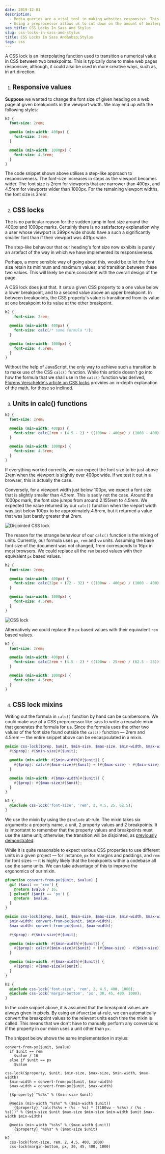 ```yaml
---
date: 2019-12-01
description:
  - Media queries are a vital tool in making websites responsive. This typically involves increasing/decreasing various properties' values in a step-like manner (e.g. bumping the font-size up by a few pixels at particular breakpoints).
  - Using a preprocessor allows us to cut down on the amount of boilerplate. We could pass breakpoint-value pairs to a mixin that generates media queries with the property set to its corresponding value. In this instance, we will limit the number of breakpoint-value pairs to two, and smoothly scale the value between the two breakpoints.
seo_title: CSS Locks In Sass And Stylus
slug: css-locks-in-sass-and-stylus
title: CSS Locks In Sass And&nbsp;Stylus
tags: css
---
```


A CSS lock is an interpolating function used to transition a numerical value in CSS between two breakpoints. This is typically done to make web pages responsive, although, it could also be used in more creative ways, such as, in art direction.

1. ## Responsive values

  __Suppose__ we wanted to change the font size of given heading on a web page at given breakpoints in the viewport width. We may end up with the following styles:

  ```scss
  h2 {
    font-size: 2rem;

    @media (min-width: 400px) {
      font-size: 3rem;
    }

    @media (min-width: 1000px) {
      font-size: 4.5rem;
    }
  }
  ```

  The code snippet shown above utilises a step-like approach to responsiveness. The font-size increases in steps as the viewport becomes wider. The font size is 2rem for viewports that are narrower than 400px, and 4.5rem for viewports wider than 1000px. For the remaining viewport widths, the font size is 3rem.

2. ## CSS locks

  The is no particular reason  for the sudden jump in font size around the 400px and 1000px marks. Certainly there is no satisfactory explanation why a user whose viewport is 399px wide should have a such a significantly smaller font than if their viewport was 401px wide.

  The step-like behaviour that our heading's font size now exhibits is purely an artefact of the way in which we have implemented its responsiveness.

  Perhaps, a more sensible way of going about this, would be to let the font size retain its minimum and maximum values, and transition between these two values. This will likely be more consistent with the overall design of the page.

  A CSS lock does just that. It sets a given CSS property to a one value below a lower breakpoint, and to a second value above an upper breakpoint. In between breakpoints, the CSS property's value is transitioned from its value at one breakpoint to its value at the other breakpoint.

  ```scss
  h2 {
      font-size: 2rem;

    @media (min-width: 400px) {
      font-size: calc(/* some formula */);
    }

    @media (min-width: 1000px) {
      font-size: 4.5rem;
    }
  }
  ```

  Without the help of JavaScript, the only way to achieve such a transition is to make use of the CSS `calc()` function. While this article doesn't go into how the formula that we shall use in the `calc()` function was derived, [Florens Verschelde's article on CSS locks][1] provides an in-depth explanation of the math, for those so inclined.

3. ## Units in calc() functions

  ```scss
  h2 {
    font-size: 2rem;

    @media (min-width: 400px) {
      font-size: calc(2rem + (4.5 - 2) * ((100vw - 400px) / (1000 - 400)));
    }

    @media (min-width: 1000px) {
      font-size: 4.5rem;
    }
  }
  ```

  If everything worked correctly, we can expect the font size to be just above 2rem when the viewport is slightly over 400px wide. If we test it out in a browser, this is actually the case.

  Conversely, for a viewport width just below 100px, we expect a font size that is slightly smaller than 4.5rem. This is sadly not the case. Around the 1000px mark, the font size jumps from around 2.155rem to 4.5rem. We expected the value returned by our `calc()` function when the vieport width was just below 100px to be approximately 4.5rem, but it returned a value that was just barely greater that 2rem.

  <div id="disjointed-css-lock">

  ![Disjointed CSS lock](https://cdn.odongo.xyz/images/lock-error.gif)

  </div>

  The reason for the strange behaviour of our `calc()` function is the mixing of units. Currently, our formula uses `px`, `rem` and `vw` units. Assuming the base font size of the document was not changed, 1rem corresponds to 16px in most browsers. We could replace all the `rem` based values with their equivalent `px` based values.

  ```scss
  h2 {
    font-size: 2rem;

    @media (min-width: 400px) {
      font-size: calc(32px + (72 - 32) * ((100vw - 400px) / (1000 - 400)));
    }

    @media (min-width: 1000px) {
      font-size: 4.5rem;
    }
  }
  ```

  ![CSS lock](https://cdn.odongo.xyz/images/lock-fixed.gif)

  Alternatively we could replace the `px` based values with their equivalent `rem` based values.

  ```scss
  h2 {
    font-size: 2rem;

    @media (min-width: 400px) {
      font-size: calc(2rem + (4.5 - 2) * ((100vw - 25rem) / (62.5 - 25)));
    }

    @media (min-width: 1000px) {
      font-size: 4.5rem;
    }
  }
  ```

4. ## CSS lock mixins

  Writing out the formula in `calc()` function by hand can be cumbersome. We could make use of a CSS preprocessor like sass to write a reusable mixin that generates the formula for us. Since the formula uses
  the other two values of the font size found outside the `calc()` function &mdash; 2rem and 4.5rem &mdash; the entire snippet above can be encaspsulated in a mixin.

  ```scss
  @mixin css-lock($prop, $unit, $min-size, $max-size, $min-width, $max-width) {
    #{$prop}: #{$min-size}#{$unit};

    @media (min-width: #{$min-width}#{$unit}) {
      #{$prop}: calc(#{$min-size}#{$unit} + (#{$max-size} - #{$min-size}) * ((100vw - #{$min-width}#{$unit}) / (#{$max-width} - #{$min-width})));
    }

    @media (min-width: #{$max-width}#{$unit}) {
      #{$prop}: #{$max-size}#{$unit};
    }
  }

  h2 {
    @include css-lock('font-size', 'rem', 2, 4.5, 25, 62.5);
  }
  ```

  We use the mixin by using the `@include` at-rule. The mixin takes six arguments: a property name, a unit, 2 property values and 2 breakpoints. It is importatnt to remember that the property values and breakpoints must use the same unit; otherwise, the transition will be disjointed, as [previously demonstrated](#disjointed-css-lock).

  While it is quite reasonable to expect various CSS properties to use different units in a given project &mdash; for instance, `px` for margins and paddings, and `rem` for font sizes &mdash; it is highly likely that the breakpoints within a codebase all use the same units. We can take advantage of this to improve the ergonomics of our mixin.

  ```scss
  @function convert-from-px($unit, $value) {
    @if ($unit == 'rem') {
      @return $value / 16;
    } @elseif ($unit == 'px') {
      @return  $value;
    }
  }

  @mixin css-lock($prop, $unit, $min-size, $max-size, $min-width, $max-width) {
    $min-width: convert-from-px($unit, $min-width);
    $max-width: convert-from-px($unit, $max-width);

    #{$prop}: #{$min-size}#{$unit};

    @media (min-width: #{$min-width}#{$unit}) {
      #{$prop}: calc(#{$min-size}#{$unit} + (#{$max-size} - #{$min-size}) * ((100vw - #{$min-width}#{$unit}) / (#{$max-width} - #{$min-width})));
    }

    @media (min-width: #{$max-width}#{$unit}) {
      #{$prop}: #{$max-size}#{$unit};
    }
  }

  h2 {
    @include css-lock('font-size', 'rem', 2, 4.5, 400, 1000);
    @include css-lock('margin-bottom', 'px', 30, 45, 400, 1000);
  }
  ```

  In the code snippet above, it is assumed that the breakpoint values are always given in pixels. By using an `@function` at-rule, we can automatically convert the breakpoint values to the relevant units each time the mixin is called. This means that we don't have to manually perform any conversions if the property in our mixin uses a unit other than `px`.

  The snippet below shows the same implementation in stylus:

  ```stylus
  convert-from-px($unit, $value)
    if $unit == rem
      $value / 16
    else if $unit == px
      $value

  css-lock($property, $unit, $min-size, $max-size, $min-width, $max-width)
    $min-width = convert-from-px($unit, $min-width)
    $max-width = convert-from-px($unit, $max-width)

    {$property} "%s%s" % ($min-size $unit)

    @media (min-width "%s%s" % ($min-width $unit))
      {$property} "calc(%s%s + (%s - %s) * ((100vw - %s%s) / (%s - %s)))" % ($min-size $unit $max-size $min-size $min-width $unit $max-width $min-width)

    @media (min-width "%s%s" % ($max-width $unit))
      {$property} "%s%s" % ($max-size $unit)

  h2
    css-lock(font-size, rem, 2, 4.5, 400, 1000)
    css-lock(margin-bottom, px, 30, 45, 400, 1000)
```

[1]: https://fvsch.com/css-locks/
